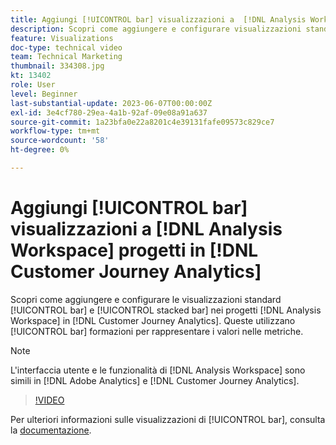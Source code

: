 ```yaml
---
title: Aggiungi [!UICONTROL bar] visualizzazioni a  [!DNL Analysis Workspace]  progetti
description: Scopri come aggiungere e configurare visualizzazioni standard [!UICONTROL bar] e [!UICONTROL stacked bar] a  [!DNL Analysis Workspace] progetti in [!DNL Customer Journey Analytics].
feature: Visualizations
doc-type: technical video
team: Technical Marketing
thumbnail: 334308.jpg
kt: 13402
role: User
level: Beginner
last-substantial-update: 2023-06-07T00:00:00Z
exl-id: 3e4cf780-29ea-4a1b-92af-09e08a91a637
source-git-commit: 1a23bfa0e22a8201c4e39131fafe09573c829ce7
workflow-type: tm+mt
source-wordcount: '58'
ht-degree: 0%

---
```


# Aggiungi [!UICONTROL bar] visualizzazioni a [!DNL Analysis Workspace] progetti in [!DNL Customer Journey Analytics]

Scopri come aggiungere e configurare le visualizzazioni standard [!UICONTROL bar] e [!UICONTROL stacked bar] nei progetti [!DNL Analysis Workspace] in [!DNL Customer Journey Analytics]. Queste utilizzano [!UICONTROL bar] formazioni per rappresentare i valori nelle metriche.

>[!NOTE]
>
>L&#39;interfaccia utente e le funzionalità di [!DNL Analysis Workspace] sono simili in [!DNL Adobe Analytics] e [!DNL Customer Journey Analytics].

>[!VIDEO](https://video.tv.adobe.com/v/334308/?quality=12&learn=on)

Per ulteriori informazioni sulle visualizzazioni di [!UICONTROL bar], consulta la [documentazione](https://experienceleague.adobe.com/docs/analytics-platform/using/cja-workspace/visualizations/bar.html?lang=it).
